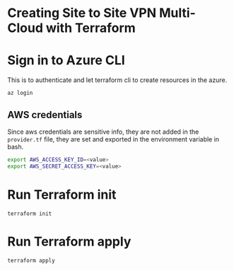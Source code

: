 # Creating Site to Site VPN Multi-Cloud with Terraform

# Sign in to Azure CLI

This is to authenticate and let terraform cli to create resources in the azure.

```
az login
```

## AWS credentials

Since aws credentials are sensitive info, they are not added in the `provider.tf` file,
they are set and exported in the environment variable in bash.

```bash
export AWS_ACCESS_KEY_ID=<value>
export AWS_SECRET_ACCESS_KEY=<value>
```

# Run Terraform init

```
terraform init
```

# Run Terraform apply

```
terraform apply
```
